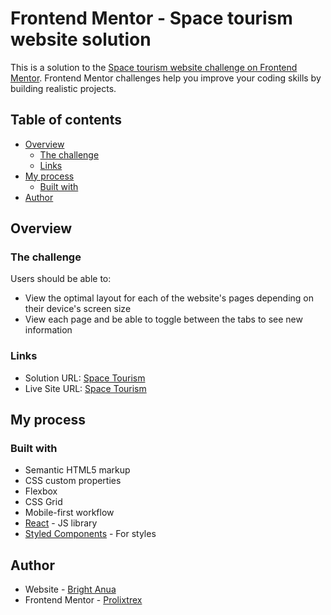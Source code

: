 # Frontend Mentor - Space tourism website solution

This is a solution to the
[Space tourism website challenge on Frontend Mentor](https://www.frontendmentor.io/challenges/space-tourism-multipage-website-gRWj1URZ3).
Frontend Mentor challenges help you improve your coding skills by building
realistic projects.

## Table of contents

-   [Overview](#overview)
    -   [The challenge](#the-challenge)
    -   [Links](#links)
-   [My process](#my-process)
    -   [Built with](#built-with)
-   [Author](#author)

## Overview

### The challenge

Users should be able to:

-   View the optimal layout for each of the website's pages depending on their
    device's screen size
-   View each page and be able to toggle between the tabs to see new information

### Links

-   Solution URL:
    [Space Tourism](https://https://github.com/prolixtrex/space-tourism)
-   Live Site URL: [Space Tourism](https://bright-space-tourism.netlify.app)

## My process

### Built with

-   Semantic HTML5 markup
-   CSS custom properties
-   Flexbox
-   CSS Grid
-   Mobile-first workflow
-   [React](https://reactjs.org/) - JS library
-   [Styled Components](https://styled-components.com/) - For styles

## Author

-   Website - [Bright Anua](https://bright-anua.netlify.app/)
-   Frontend Mentor -
    [Prolixtrex](https://www.frontendmentor.io/profile/prolixtrex)
